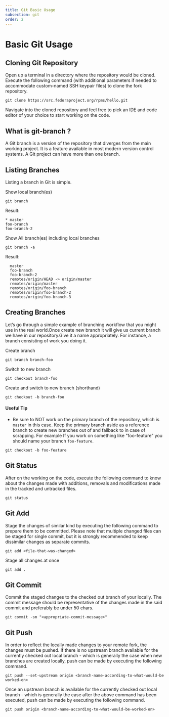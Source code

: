 ```yaml
---
title: Git Basic Usage
subsection: git
order: 2
---
```


# Basic Git Usage


## Cloning Git Repository
Open up a terminal in a directory where the repository would be cloned. Execute the following command (with additional parameters if needed to accommodate custom-named SSH keypair files) to clone the fork repository.

```
git clone https://src.fedoraproject.org/rpms/hello.git
```

Navigate into the cloned repository and feel free to pick an IDE and code editor of your choice to start working on the code.

## What is git-branch ?

A Git branch is a version of the repository that diverges from the main working project. It is a feature available in most modern version control systems. A Git project can have more than one branch.


## Listing Branches

Listing a branch in Git is simple.


Show local branch(es)
```
git branch
```

Result:

```
* master
foo-branch
foo-branch-2
```

Show All branch(es) including local branches

```
git branch -a
```
Result:

```
  master
  foo-branch
  foo-branch-2
  remotes/origin/HEAD -> origin/master
  remotes/origin/master
  remotes/origin/foo-branch
  remotes/origin/foo-branch-2
  remotes/origin/foo-branch-3

```

## Creating Branches

Let’s go through a simple example of branching workflow that you might use in the real world.Once create new branch it will give us current branch we have in our repository.Give it a name appropriately. For instance, a branch consisting of work you doing it.



Create branch
```
git branch branch-foo
```

Switch to new branch

```
git checkout branch-foo
```

Create and switch to new branch (shorthand)

```
git checkout -b branch-foo
```

#### Useful Tip
* Be sure to NOT work on the primary branch of the repository, which is `master` in this case. Keep the primary branch aside as a reference branch to create new branches out of and fallback to in case of scrapping. For example If you work on something like "foo-feature" you should name your branch  `foo-feature`.

```
git checkout -b foo-feature
```

## Git Status

After on the working on the code, execute the following command to know about the changes made with additions, removals and modifications made in the tracked and untracked files.

```
git status
```

## Git Add

Stage the changes of similar kind by executing the following command to prepare them to be committed. Please note that multiple changed files can be staged for single commit, but it is strongly recommended to keep dissimilar changes as separate commits.

```
git add <file-that-was-changed>
```

Stage all changes at once

```
git add .
```

## Git Commit

Commit the staged changes to the checked out branch of your locally. The commit message should be representative of the changes made  in the said commit and preferably be under 50 chars.

```
git commit -sm "<appropriate-commit-message>"
```

## Git Push

In order to reflect the locally made changes to your remote fork, the changes must be pushed. If there is no upstream branch available for the currently checked out local branch - which is generally the case when new branches are created locally, push can be made by executing the following command.

```
git push --set-upstream origin <branch-name-according-to-what-would-be worked-on>
```

Once an upstream branch is available for the currently checked out local branch - which is generally the case after the above command has been executed, push can be made by executing the following command.

```
git push origin <branch-name-according-to-what-would-be-worked-on>
```

